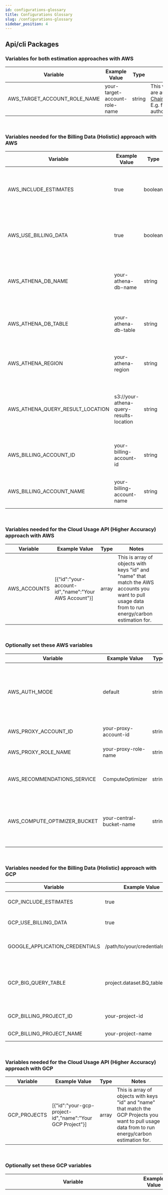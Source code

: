 ```yaml
---
id: configurations-glossary
title: Configurations Glossary
slug: /configurations-glossary
sidebar_position: 4
---
```


## Api/cli Packages

### Variables for both estimation approaches with AWS

| Variable                     | Example Value                 | Type   | Notes                                                                                                                                                                                                                          |
| ---------------------------- | ----------------------------- | ------ | ------------------------------------------------------------------------------------------------------------------------------------------------------------------------------------------------------------------------------ |
| AWS_TARGET_ACCOUNT_ROLE_NAME | your-target-account-role-name | string | This variable is needed if you are authenticating with [ChainableTemporaryCredentials](https://docs.aws.amazon.com/AWSJavaScriptSDK/latest/AWS/ChainableTemporaryCredentials.html). E.g. from one role to the authorized role. |

<br/>

### Variables needed for the Billing Data (Holistic) approach with AWS

| Variable                         | Example Value                           | Type    | Notes                                                                                                  |
| -------------------------------- | --------------------------------------- | ------- | ------------------------------------------------------------------------------------------------------ |
| AWS_INCLUDE_ESTIMATES            | true                                    | boolean | Use this to include AWS estimations. Unset to make this false. Defaults to true.                       |
| AWS_USE_BILLING_DATA             | true                                    | boolean | Use this to configure the application to query Cost and Usage Reports via AWS Athena.                  |
| AWS_ATHENA_DB_NAME               | your-athena-db-name                     | string  | The name of your AWS Athena Database with Cost and Usage Reports data                                  |
| AWS_ATHENA_DB_TABLE              | your-athena-db-table                    | string  | The name of your AWS Athena Table with Cost and Usage Reports data                                     |
| AWS_ATHENA_REGION                | your-athena-region                      | string  | The region your AWS Athena Database/Table were created in.                                             |
| AWS_ATHENA_QUERY_RESULT_LOCATION | s3://your-athena-query-results-location | string  | The AWS S3 Bucket that you want your Athena query results to reside in. Must be prefixed with "s3://". |
| AWS_BILLING_ACCOUNT_ID           | your-billing-account-id                 | string  | Your AWS Billing Account ID, where Cost and Usage Reports are configured.                              |
| AWS_BILLING_ACCOUNT_NAME         | your-billing-account-name               | string  | The name of your AWS Billing Account. This can be any value.                                           |

<br/>

### Variables needed for the Cloud Usage API (Higher Accuracy) approach with AWS

| Variable     | Example Value                                        | Type  | Notes                                                                                                                                                |     |
| ------------ | ---------------------------------------------------- | ----- | ---------------------------------------------------------------------------------------------------------------------------------------------------- | --- |
| AWS_ACCOUNTS | [{"id":"your-account-id","name":"Your AWS Account"}] | array | This is array of objects with keys "id" and "name" that match the AWS accounts you want to pull usage data from to run energy/carbon estimation for. |

<br/>

### Optionally set these AWS variables

| Variable                     | Example Value            | Type   | Notes                                                                                                                                                                                                                                                                                                                                            |
| ---------------------------- | ------------------------ | ------ | ------------------------------------------------------------------------------------------------------------------------------------------------------------------------------------------------------------------------------------------------------------------------------------------------------------------------------------------------ |
| AWS_AUTH_MODE                | default                  | string | The mode to authenticate with for AWS. Options include: 'AWS': uses [ChainableTemporaryCredentials](https://docs.aws.amazon.com/AWSJavaScriptSDK/latest/AWS/ChainableTemporaryCredentials.html), for deploying to AWS. 'GCP': Uses temporary STS Tokens, for deploying to GCP. 'default': Uses default local AWS profile, for local development. |
| AWS_PROXY_ACCOUNT_ID         | your-proxy-account-id    | string | The AWS account of the account to proxy/chain from, when app is deployed to GCP.                                                                                                                                                                                                                                                                 |
| AWS_PROXY_ROLE_NAME          | your-proxy-role-name     | string | The AWS role name in the proxy account, to proxy/chain from, when app is deployed to GCP.                                                                                                                                                                                                                                                        |
| AWS_RECOMMENDATIONS_SERVICE  | ComputeOptimizer         | string | The AWS service used to get recommendations from. Options include: "RightSizing", "ComputeOptimizer" or "All". Default is "Rightsizing".                                                                                                                                                                                                         |
| AWS_COMPUTE_OPTIMIZER_BUCKET | your-central-bucket-name | string | The name of the AWS bucket in which Compute Optimizer recommendations exist. This is only needed id "ComputeOptimizer" or "All" is configured for the `AWS_RECOMMENDATIONS_SERVICE` variable.                                                                                                                                                    |

<br/>

### Variables needed for the Billing Data (Holistic) approach with GCP

| Variable                       | Example Value                  | Type    | Notes                                                                                                                                                                                                                                                                                                 |
| ------------------------------ | ------------------------------ | ------- | ----------------------------------------------------------------------------------------------------------------------------------------------------------------------------------------------------------------------------------------------------------------------------------------------------- |
| GCP_INCLUDE_ESTIMATES          | true                           | boolean | Use this to include GCP estimations. Unset to make this false. Defaults to true.                                                                                                                                                                                                                      |
| GCP_USE_BILLING_DATA           | true                           | boolean | Use this to configure the application to query Billing Export Data via Google BigQuery.                                                                                                                                                                                                               |
| GOOGLE_APPLICATION_CREDENTIALS | /path/to/your/credentials.json | string  | The absolute path to your service account private key file. This service account needs to have permission to query Billing Data using BigQuery.                                                                                                                                                       |
| GCP_BIG_QUERY_TABLE            | project.dataset.BQ_table_name  | string  | The name of your BigQuery table configured to consume Billing Export data in the format: `PROJECT_ID.DATASET_NAME.TABLE_NAME`. Don't forget to replace the colon in the table id if you copy it from BigQuery. See [here](https://cloud.google.com/billing/docs/how-to/bq-examples) for more details. |
| GCP_BILLING_PROJECT_ID         | your-project-id                | string  | The GCP Project ID that your service account exists in that has permission to query Billing Data using BigQuery.                                                                                                                                                                                      |
| GCP_BILLING_PROJECT_NAME       | your-project-name              | string  | The name for the GCP Project specified in the previous variable.                                                                                                                                                                                                                                      |

<br/>

### Variables needed for the Cloud Usage API (Higher Accuracy) approach with GCP

| Variable     | Example Value                                            | Type  | Notes                                                                                                                                                |
| ------------ | -------------------------------------------------------- | ----- | ---------------------------------------------------------------------------------------------------------------------------------------------------- |
| GCP_PROJECTS | [{"id":"your-gcp-project-id","name":"Your GCP Project"}] | array | This is array of objects with keys "id" and "name" that match the GCP Projects you want to pull usage data from to run energy/carbon estimation for. |

<br/>

### Optionally set these GCP variables

| Variable                                 | Example Value | Type    | Notes                                                                                                                                                                                                                                                                                                                                                                                           |
| ---------------------------------------- | ------------- | ------- | ----------------------------------------------------------------------------------------------------------------------------------------------------------------------------------------------------------------------------------------------------------------------------------------------------------------------------------------------------------------------------------------------- |
| GCP_USE_CARBON_FREE_ENERGY_PERCENTAGE    | true          | boolean | Setting this to true will change the emissions factors used by the application to take into account [Google's Carbon Free Energy percentage](https://cloud.google.com/sustainability/region-carbon) in each region. For example in us-central1, the grid emissions factor is 494 gCO2eq/kWh with CFE% of 93%. With this option set to true, the application would instead use 31.78 gCO2eq/kWh. |
| GCP_VCPUS_PER_GKE_CLUSTER                | 3             | number  | Use this to configure the average number of vCPUs the application should use to estimate energy consumption of Kubernetes Engine clusters. If unset, defaults to 3, which is the default number of vCPUs provisioned.                                                                                                                                                                           |
| GCP_VCPUS_PER_CLOUD_COMPOSER_ENVIRONMENT | 14            | number  | Use this to configure the average number of vCPUs the application should use to estimate energy consumption of Cloud Composer Environments. If unset, defaults to 14, which is the number of vCPUs provisioned for a medium sized environment.                                                                                                                                                  |

<br/>

### Variables needed for the Billing Data (Holistic) approach with Azure

| Variable                | Example Value            | Type    | Notes                                                                                                   |     |
| ----------------------- | ------------------------ | ------- | ------------------------------------------------------------------------------------------------------- | --- |
| AZURE_INCLUDE_ESTIMATES | true                     | boolean | Use this to include GCP estimations. Unset to make this false. Defaults to true.                        |
| AZURE_USE_BILLING_DATA  | true                     | boolean | Use this to configure the application to query Azure Consumption API.                                   |
| AZURE_CLIENT_ID         | your-azure-client-id     | string  | The Azure Service Principal ID with permission to read the Consumption API from your Subscriptions.     |
| AZURE_CLIENT_SECRET     | your-azure-client-secret | string  | The Azure Service Principal Secret with permission to read the Consumption API from your Subscriptions. |
| AZURE_TENANT_ID         | your-azure-tenant-id     | string  | Your Azure tenant ID.                                                                                   |

<br/>

### Optionally set this to "GCP" if your Azure credentials are stored in Google Secrets Manager

| Variable        | Example Value | Type   | Notes                                                                                                                                                                                                                                                 |
| --------------- | ------------- | ------ | ----------------------------------------------------------------------------------------------------------------------------------------------------------------------------------------------------------------------------------------------------- |
| AZURE_AUTH_MODE | default       | string | The authentication mode for Azure. Options are: 'GCP' that gets the secrets from Google Secrets Manager, 'default' which using the client id/secret and tent id from your .env file. Requires GCP_BILLING_PROJECT_NAME to be set if using 'GCP' Mode. |

<br/>

### Optionaly include this for tagging support

| Variable                 | Example Value                          | Type         | Notes                                                                                          |     |
| ------------------------ | -------------------------------------- | ------------ | ---------------------------------------------------------------------------------------------- | --- |
| AZURE_RESOURCE_TAG_NAMES | ["resourceGroup","project","customer"] | array:string | Azure resource tag names to include if present, include resourceGroup as a tag name if needed. |

### Optionally set this to customize usage data fetch behavior. See [Azure Performance Considerations](./PerformanceConsiderations.md#azure-performance-considerations) for more information

| Variable                     | Example Value                        | Type         | Notes                                                                                                        |     |
| ---------------------------- | ------------------------------------ | ------------ | ------------------------------------------------------------------------------------------------------------ | --- |
| AZURE_CONSUMPTION_CHUNK_DAYS | 5                                    | number       | To avoid rate limiting, requests can be grouped in chunks of days. Use this to specify the chunk size        |
| AZURE_SUBSCRIPTION_CHUNKS    | 10                                   | number       | To avoid rate limiting, a group size of subscipritions for asynchronous requests can be set. Defaults to 10. |
| AZURE_SUBSCRIPTIONS          | ["subscription-1", "subscription-2"] | array:string | List of subscriptions by IDs to include in estimations. Fetches all subscriptions by default                 |

### Optionally set this to store cache file in Google Cloud Storage

| Variable              | Example Value  | Type   | Notes                                                                               |
| --------------------- | -------------- | ------ | ----------------------------------------------------------------------------------- |
| CACHE_MODE            | GCS            | string | Set with 'GCS' to use this option or leave it empty to use the default.             |
| GCS_CACHE_BUCKET_NAME | my-bucket-name | string | Is the name of you Google Cloud Storage bucket where the cache file will be stored. |

<br/>

### Optionally set these custom configurations for On-Premise calculations

| Variable                           | Example Value | Type   | Notes                                                                   |
| ---------------------------------- | ------------- | ------ | ----------------------------------------------------------------------- |
| ON_PREMISE_CPU_UTILIZATION_SERVER  | 40            | number | For on-premise servers, provides an average value for cpu utilization.  |
| ON_PREMISE_CPU_UTILIZATION_LAPTOP  | 40            | number | For on-premise laptops, provides an average value for cpu utilization.  |
| ON_PREMISE_CPU_UTILIZATION_DESKTOP | 40            | number | For on-premise desktops, provides an average value for cpu utilization. |
| ON_PREMISE_AVG_WATTS_SERVER        | 300           | number | For on-premise servers, provides an average value for average watts.    |
| ON_PREMISE_AVG_WATTS_LAPTOP        | 300           | number | For on-premise laptops, provides an average value for average watts.    |
| ON_PREMISE_AVG_WATTS_DESKTOP       | 300           | number | For on-premise desktops, provides an average value for average watts.   |

<br/>

### Optionally set these variables to configure CORS

| Variable          | Example Value                            | Type    | Notes                                                                                                      |
| ----------------- | ---------------------------------------- | ------- | ---------------------------------------------------------------------------------------------------------- |
| ENABLE_CORS       | true                                     | boolean | Enables default CORS headers on all API requests. By default all origins, methods and headers are allowed. |
| CORS_ALLOW_ORIGIN | <https://example.com,https://example2.com> | string  | A list of one or more origins to allow for CORS requests, comma separated.                                 |

<br />

### Optionally set Electricity Map API token

| Variable               | Example Value | Type   | Notes                                                                                                                 |
|------------------------|---------------|--------|-----------------------------------------------------------------------------------------------------------------------|
| ELECTRICITY_MAPS_TOKEN | your-token    | string | Enable the use of Electricity Maps API for realtime carbon intensity emissions factors instead of the default values. |

<br />

## Client Package - all variables are optional

| Variable                         | Example Value           | Type     Notes                                                                                                                                                |
| -------------------------------- | ----------------------- | ------- | --------------------------------------------------------------------------------------------------------------------------------------------------- |
| REACT_APP_PREVIOUS_YEAR_OF_USAGE | true                    | boolean | Use this to ensure the application requests usage data from the entire previous calendar year to today. Unset to make this false. Defaults to true. |
| REACT_APP_GROUP_BY               | month                   | string  | Value to set how the cloud provider queries should return data (e.g. day/week/month/quarter/year). Defaults to day.                                 |
| REACT_APP_START_DATE             | 01-01-2022              | string  | The date range to query data based on custom start/end timestamps (takes precedence over legacy config). Defaults to current data                   |
| REACT_APP_END_DATE               | 06-01-2022              | string  | Set the date range to query data based on custom start/end timestamps. Defaults to 30 days prior                                                    |
| REACT_APP_DATE_RANGE_VALUE       | 1                       | number  | The quantity of REACT_APP_DATE_RANGE_TYPE to be used.    (Legacy date range config)                                                                 |
| REACT_APP_DATE_RANGE_TYPE        | year                    | string  | The type of time period to be used. Values can be day(s), week(s), month(s), quarter(s), year(s)  (Legacy date range config)                        |
| REACT_APP_MINIMAL_DATE_AGE       | 1                       | number  | The amount of days to subtract from current date as end date. (Legacy date range config)                                                            |
| REACT_APP_DISABLE_CACHE          | true                    | boolean | General cache config - Optionally disable and ignore the cache and request fresh estimates each time (true/false)                                   |
| REACT_APP_PAGE_LIMIT             | 3000                    | number  | When using MongoDB as cache, large results will be paginated and split into multiple requests. Use this to set a limit for results per page/request.|
| REACT_APP_BASE_URL               | <https://example.com/api> | string  | The base URL used to make API requests.                                                                                                             |
| REACT_APP_DISABLE_CACHE          | true                    | boolean | Set to true to disable caching. Defaults to false.                                                                                                  |
| REACT_APP_DISABLE_FORECAST_VALIDATION | true               | boolean | Set to true to disable recommendations forecast validation. Defaults to false. (For accurate forecasts, it is recommended to keep this enabled)     |
| REACT_APP_PAGE_LIMIT             | 50000                   | number  | The pagination limit for fetched estimates per request. Defaults to 50000. (MongoDB Only, recommended to not exceed 50000)                          |
| REACT_APP_DISABLE_CACHE          | true          | boolean | General cache config - Optionally disable and ignore the cache and request fresh estimates each time (true/false)                                   |
| REACT_APP_PAGE_LIMIT             | 3000          | number  | When using MongoDB as cache, large results will be paginated and split into multiple requests. Use this to set a limit for results per page/request. |
